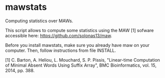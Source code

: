 # mawstats
Computing statistics over MAWs.

This script allows to compute some statistics using the MAW [1] sofware accessible here: https://github.com/solonas13/maw.

Before you install mawstats, make sure you already have maw on your computer. Then, follow instructions from file INSTALL.



[1] C. Barton, A. Heliou, L. Mouchard, S. P. Pissis, "Linear-time Computation of Minimal Absent Words Using Suffix Array", BMC Bioinformatics, vol. 15, 2014, pp. 388.

